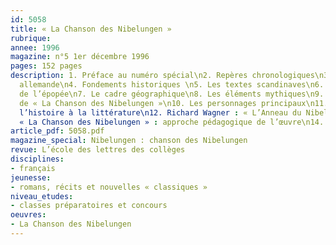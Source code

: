 ```yaml
---
id: 5058
title: « La Chanson des Nibelungen »
rubrique: 
annee: 1996
magazine: n°5 1er décembre 1996
pages: 152 pages
description: 1. Préface au numéro spécial\n2. Repères chronologiques\n3. L’épopée
  allemande\n4. Fondements historiques \n5. Les textes scandinaves\n6. La structure
  de l’épopée\n7. Le cadre géographique\n8. Les éléments mythiques\n9. Le message
  de « La Chanson des Nibelungen »\n10. Les personnages principaux\n11. Attila, de
  l’histoire à la littérature\n12. Richard Wagner : « L’Anneau du Nibelung »\n13.
  « La Chanson des Nibelungen » : approche pédagogique de l’œuvre\n14. L’épopée allemande
article_pdf: 5058.pdf
magazine_special: Nibelungen : chanson des Nibelungen
revue: L’école des lettres des collèges
disciplines:
- français
jeunesse:
- romans, récits et nouvelles « classiques »
niveau_etudes:
- classes préparatoires et concours
oeuvres:
- La Chanson des Nibelungen
---
```

